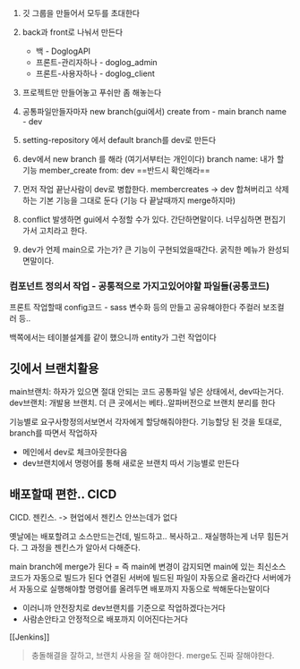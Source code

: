 
1. 깃 그룹을 만들어서 모두를 초대한다

2. back과 front로 나눠서 만든다
	- 백 - DoglogAPI
	- 프론트-관리자하나 - doglog_admin
	- 프론트-사용자하나 - doglog_client

3. 프로젝트만 만들어놓고 푸쉬만 좀 해놓는다

4. 공통파일만들자마자 new branch(gui에서)
	create from - main
	branch name - dev

5. setting-repository 에서 default branch를 dev로 만든다

6. dev에서 new branch 를 해라 (여기서부터는 개인이다) 
	branch name: 내가 할 기능 member_create 
	from: dev ==반드시 확인해라==

7. 먼저 작업 끝난사람이 dev로 병합한다. 
	membercreates -> dev 합쳐버리고 삭제하는 기본 기능을 그대로 둔다
	(기능 다 끝날때까지 merge하지마)

8. conflict 발생하면 gui에서 수정할 수가 있다. 간단하면말이다. 너무심하면 편집기가서 고치라고 한다. 

9. dev가 언제 main으로 가는가? 큰 기능이 구현되었을때간다. 굵직한 메뉴가 완성되면말이다.



### 컴포넌트 정의서 작업 - 공통적으로 가지고있어야할 파일들(공통코드)

프론트 작업할때 config코드 - sass 변수화 등의 만들고 공유해야한다
주컬러 보조컬러 등..

백쪽에서는 테이블설계를 같이 했으니까 entity가 그런 작업이다



## 깃에서 브랜치활용

main브랜치: 하자가 있으면 절대 안되는 코드
공통파일 넣은 상태에서, dev따는거다.
dev브랜치: 개발용 브랜치. 
	더 큰 곳에서는 베타..알파버전으로 브랜치 분리를 한다


기능별로 요구사항정의서보면서 각자에게 할당해줘야한다.
기능할당 된 것을 토대로, branch를 따면서 작업하자
- 메인에서 dev로 체크아웃한다음
- dev브랜치에서 명령어를 통해 새로운 브랜치 따서 기능별로 만든다



## 배포할때 편한.. CICD

CICD. 젠킨스.  -> 현업에서 젠킨스 안쓰는데가 없다

옛날에는 배포할려고 소스만드는건데, 빌드하고.. 복사하고.. 재실행하는게 너무 힘든거다.
그 과정을 젠킨스가 알아서 다해준다. 

main branch에 merge가 된다 = 즉 main에 변경이 감지되면
main에 있는 최신소스코드가 자동으로 빌드가 된다
연결된 서버에 빌드된 파일이 자동으로 올라간다
서버에가서 자동으로 실행해야할 명령어를 올려두면 배포까지 자동으로 싹해둔다는말이다
- 이러니까 안전장치로 dev브랜치를 기준으로 작업하겠다는거다
- 사람손안타고 안정적으로 배포까지 이어진다는거다

[[Jenkins]]


> 충돌해결을 잘하고, 브랜치 사용을 잘 해야한다. merge도 진짜 잘해야한다. 


